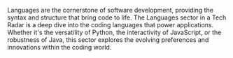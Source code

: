 Languages are the cornerstone of software development, providing the syntax and structure that bring code to life. The Languages sector in a Tech Radar is a deep dive into the coding languages that power applications. Whether it's the versatility of Python, the interactivity of JavaScript, or the robustness of Java, this sector explores the evolving preferences and innovations within the coding world.

